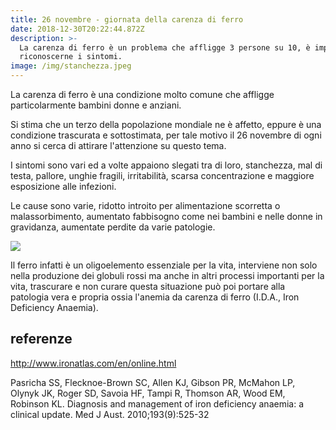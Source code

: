 ```yaml
---
title: 26 novembre - giornata della carenza di ferro
date: 2018-12-30T20:22:44.872Z
description: >-
  La carenza di ferro è un problema che affligge 3 persone su 10, è importante
  riconoscerne i sintomi.
image: /img/stanchezza.jpeg
---
```

La carenza di ferro è una condizione molto comune che affligge particolarmente bambini donne e anziani.

Si stima che un terzo della popolazione mondiale ne è affetto, eppure è una condizione trascurata e sottostimata, per tale motivo il 26 novembre di ogni anno si cerca di attirare l'attenzione su questo tema.

I sintomi sono vari ed a volte appaiono slegati tra di loro, stanchezza, mal di testa, pallore, unghie fragili, irritabilità, scarsa concentrazione e maggiore esposizione alle infezioni.

Le cause sono varie, ridotto introito per alimentazione scorretta o malassorbimento, aumentato fabbisogno come nei bambini e nelle donne in gravidanza, aumentate perdite da varie patologie.

![](/img/epidemiology-ferro.png)

Il ferro infatti è un oligoelemento essenziale per la  vita, interviene non solo nella produzione dei globuli rossi ma anche in altri processi importanti per la vita, trascurare e non curare questa situazione può poi portare alla patologia vera e propria ossia l'anemia da carenza di ferro (I.D.A., Iron Deficiency Anaemia).





## referenze

<http://www.ironatlas.com/en/online.html>

Pasricha SS, Flecknoe-Brown SC, Allen KJ, Gibson PR, McMahon LP, Olynyk JK, Roger SD, Savoia HF, Tampi R, Thomson AR, Wood EM, Robinson KL. Diagnosis and management of iron deficiency anaemia: a clinical update. Med J Aust. 2010;193(9):525-32
